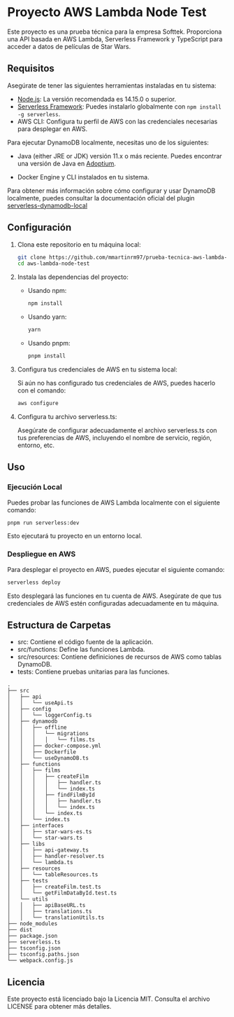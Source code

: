 # Proyecto AWS Lambda Node Test

Este proyecto es una prueba técnica para la empresa Softtek. Proporciona una API basada en AWS Lambda, Serverless Framework y TypeScript para acceder a datos de películas de Star Wars.

## Requisitos

Asegúrate de tener las siguientes herramientas instaladas en tu sistema:

- [Node.js](https://nodejs.org/): La versión recomendada es 14.15.0 o superior.
- [Serverless Framework](https://www.serverless.com/): Puedes instalarlo globalmente con `npm install -g serverless`.
- AWS CLI: Configura tu perfil de AWS con las credenciales necesarias para desplegar en AWS.

Para ejecutar DynamoDB localmente, necesitas uno de los siguientes:

- Java (either JRE or JDK) versión 11.x o más reciente. Puedes encontrar una versión de Java en [Adoptium](https://adoptium.net/).

- Docker Engine y CLI instalados en tu sistema.

Para obtener más información sobre cómo configurar y usar DynamoDB localmente, puedes consultar la documentación oficial del plugin [serverless-dynamodb-local](https://www.serverless.com/plugins/serverless-dynamodb-local)

## Configuración

1. Clona este repositorio en tu máquina local:

   ```bash
   git clone https://github.com/mmartinrm97/prueba-tecnica-aws-lambda-node.git
   cd aws-lambda-node-test
   ```

2. Instala las dependencias del proyecto:

    - Usando npm:

        ```bash
        npm install
        ```

    - Usando yarn:

        ```bash
        yarn
        ```

    - Usando pnpm:

        ```bash
        pnpm install
        ```

3. Configura tus credenciales de AWS en tu sistema local:

    Si aún no has configurado tus credenciales de AWS, puedes hacerlo con el comando:

    ```bash
    aws configure
    ```

4. Configura tu archivo serverless.ts:

    Asegúrate de configurar adecuadamente el archivo serverless.ts con tus preferencias de AWS, incluyendo el nombre de servicio, región, entorno, etc.

## Uso

### Ejecución Local

Puedes probar las funciones de AWS Lambda localmente con el siguiente comando:

```sh
pnpm run serverless:dev
```

Esto ejecutará tu proyecto en un entorno local.

### Despliegue en AWS

Para desplegar el proyecto en AWS, puedes ejecutar el siguiente comando:

```sh
serverless deploy
```

Esto desplegará las funciones en tu cuenta de AWS. Asegúrate de que tus credenciales de AWS estén configuradas adecuadamente en tu máquina.

## Estructura de Carpetas

- src: Contiene el código fuente de la aplicación.
- src/functions: Define las funciones Lambda.
- src/resources: Contiene definiciones de recursos de AWS como tablas DynamoDB.
- tests: Contiene pruebas unitarias para las funciones.

```
.
├── src
│   ├── api
│   │   └── useApi.ts
│   ├── config
│   │   └── loggerConfig.ts
│   ├── dynamodb
│   │   ├── offline
│   │   │   └── migrations
│   │   │   │   └── films.ts
│   │   ├── docker-compose.yml
│   │   ├── Dockerfile
│   │   └── useDynamoDB.ts
│   ├── functions
│   │   ├── films
│   │   │   ├── createFilm
│   │   │   │   ├── handler.ts
│   │   │   │   └── index.ts
│   │   │   ├── findFilmById
│   │   │   │   ├── handler.ts
│   │   │   │   └── index.ts
│   │   │   └── index.ts
│   │   └── index.ts
│   ├── interfaces
│   │   ├── star-wars-es.ts
│   │   └── star-wars.ts
│   ├── libs
│   │   ├── api-gateway.ts
│   │   ├── handler-resolver.ts
│   │   └── lambda.ts
│   ├── resources
│   │   └── tableResources.ts
│   ├── tests
│   │   ├── createFilm.test.ts
│   │   └── getFilmDataById.test.ts
│   └── utils
│   │   ├── apiBaseURL.ts
│   │   ├── translations.ts
│   │   └── translationUtils.ts
├── node_modules
├── dist
├── package.json
├── serverless.ts
├── tsconfig.json
├── tsconfig.paths.json
└── webpack.config.js
```

## Licencia

Este proyecto está licenciado bajo la Licencia MIT. Consulta el archivo LICENSE para obtener más detalles.
